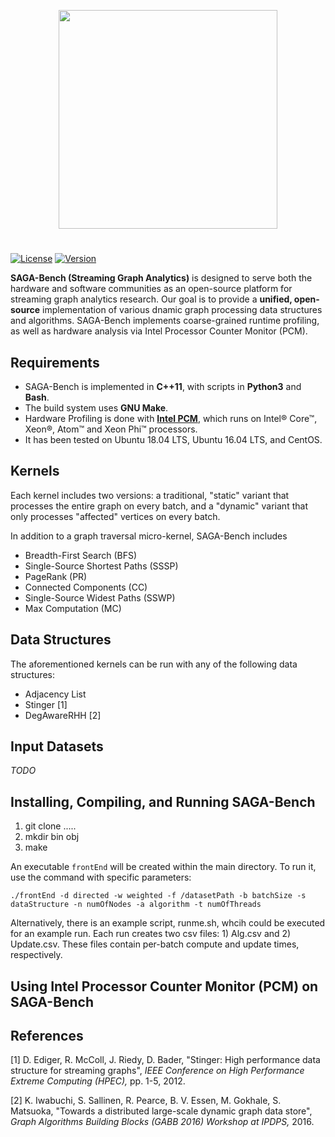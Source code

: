 <p align="center"><img src="https://github.com/abasak24/gapbs_mess/blob/master/img/saga.png" width="350"></p>

#

[![License](https://img.shields.io/badge/License-BSD%203--Clause-blue.svg)](https://opensource.org/licenses/BSD-3-Clause)
[![Version](https://img.shields.io/badge/version-alpha-orange.svg)](https://img.shields.io/badge/version-alpha-orange.svg)

**SAGA-Bench (Streaming Graph Analytics)** is designed to serve both the hardware and software communities as an open-source platform for streaming graph analytics research. Our goal is to provide a **unified, open-source** implementation of various dnamic graph processing data structures and algorithms. SAGA-Bench implements coarse-grained runtime profiling, as well as hardware analysis via Intel Processor Counter Monitor (PCM).

## Requirements
* SAGA-Bench is implemented in **C++11**, with scripts in **Python3** and **Bash**. 
* The build system uses **GNU Make**.
* Hardware Profiling is done with [**Intel PCM**](https://software.intel.com/en-us/articles/intel-performance-counter-monitor), which runs on Intel&reg; Core&trade;, Xeon&reg;, Atom&trade; and Xeon Phi&trade; processors.
* It has been tested on Ubuntu 18.04 LTS, Ubuntu 16.04 LTS, and CentOS.

## Kernels
Each kernel includes two versions: a traditional, "static" variant that processes the entire graph on every batch, and a "dynamic" variant that only processes "affected" vertices on every batch. 

In addition to a graph traversal micro-kernel, SAGA-Bench includes
+ Breadth-First Search (BFS)
+ Single-Source Shortest Paths (SSSP)
+ PageRank (PR)
+ Connected Components (CC)
+ Single-Source Widest Paths (SSWP)
+ Max Computation (MC)

## Data Structures 
The aforementioned kernels can be run with any of the following data structures:
+ Adjacency List
+ Stinger [1]
+ DegAwareRHH [2]

## Input Datasets
_TODO_

## Installing, Compiling, and Running SAGA-Bench 
1) git clone .....
2) mkdir bin obj
3) make 

An executable `frontEnd` will be created within the main directory. To run it, use the command with specific parameters:

```
./frontEnd -d directed -w weighted -f /datasetPath -b batchSize -s dataStructure -n numOfNodes -a algorithm -t numOfThreads
```
Alternatively, there is an example script, runme.sh, whcih could be executed for an example run. 
Each run creates two csv files: 1) Alg.csv and 2) Update.csv. These files contain per-batch compute and update times, respectively. 

## Using Intel Processor Counter Monitor (PCM) on SAGA-Bench

## References
[1] D. Ediger, R. McColl, J. Riedy, D. Bader, "Stinger: High performance data structure for streaming graphs", _IEEE Conference on High Performance Extreme Computing (HPEC),_ pp. 1-5, 2012.

[2] K. Iwabuchi, S. Sallinen, R. Pearce, B. V. Essen, M. Gokhale, S. Matsuoka, "Towards a distributed large-scale dynamic graph data store", _Graph Algorithms Building Blocks (GABB 2016) Workshop at IPDPS,_ 2016.
